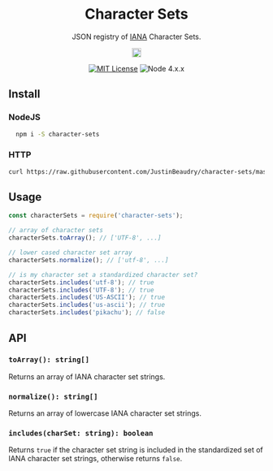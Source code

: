 <p align="center">
  <h1 align="center">Character Sets</h1>
</p>

<p align="center">
  JSON registry of <a href="https://www.iana.org/assignments/character-sets">IANA</a> Character Sets.
</p>

<p align="center">
  <img src="https://badge.fury.io/js/character-sets.svg" alt="npm version" height="18">
</p>
<p align="center">
  <a href="https://raw.githubusercontent.com/JustinBeaudry/advent/master/LICENSE"><img alt="MIT License" 
  src="https://img.shields.io/badge/license-MIT-blue.svg"></a>
  <img alt="Node 4.x.x" src="https://img.shields.io/badge/node-4.x.x-blue.svg">
</p>

## Install
### NodeJS

```bash
  npm i -S character-sets 
```
### HTTP
```bash
curl https://raw.githubusercontent.com/JustinBeaudry/character-sets/master/charsets.json -o charsets.json
```

## Usage
```javascript
const characterSets = require('character-sets');

// array of character sets
characterSets.toArray(); // ['UTF-8', ...]

// lower cased character set array
characterSets.normalize(); // ['utf-8', ...]

// is my character set a standardized character set?
characterSets.includes('utf-8'); // true
characterSets.includes('UTF-8'); // true
characterSets.includes('US-ASCII'); // true
characterSets.includes('us-ascii'); // true
characterSets.includes('pikachu'); // false
```

## API
### `toArray(): string[]`
Returns an array of IANA character set strings.

### `normalize(): string[]`
Returns an array of lowercase IANA character set strings.

### `includes(charSet: string): boolean`
Returns `true` if the character set string is included in the standardized set of IANA character set strings, 
otherwise returns `false`.
